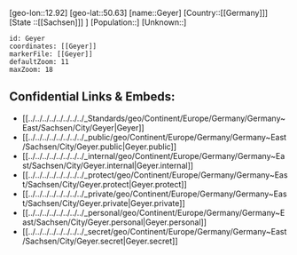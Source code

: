 ﻿---
location: [50.63,12.92]
mapzoom: [7,12] 
mapmarker: city 
type: City
tags:
- geo/City


SpocWebEntityId: 30445
isDeleted: false
confidential: public

---
[geo-lon::12.92]
[geo-lat::50.63]
[name::Geyer]
[Country::[[Germany]]]
[State ::[[Sachsen]]] ]
[Population::]
[Unknown::]


```leaflet
id: Geyer
coordinates: [[Geyer]]
markerFile: [[Geyer]]
defaultZoom: 11 
maxZoom: 18
```


## Confidential Links & Embeds: 
- [[../../../../../../../../_Standards/geo/Continent/Europe/Germany/Germany~East/Sachsen/City/Geyer|Geyer]] 
- [[../../../../../../../../_public/geo/Continent/Europe/Germany/Germany~East/Sachsen/City/Geyer.public|Geyer.public]] 
- [[../../../../../../../../_internal/geo/Continent/Europe/Germany/Germany~East/Sachsen/City/Geyer.internal|Geyer.internal]] 
- [[../../../../../../../../_protect/geo/Continent/Europe/Germany/Germany~East/Sachsen/City/Geyer.protect|Geyer.protect]] 
- [[../../../../../../../../_private/geo/Continent/Europe/Germany/Germany~East/Sachsen/City/Geyer.private|Geyer.private]] 
- [[../../../../../../../../_personal/geo/Continent/Europe/Germany/Germany~East/Sachsen/City/Geyer.personal|Geyer.personal]] 
- [[../../../../../../../../_secret/geo/Continent/Europe/Germany/Germany~East/Sachsen/City/Geyer.secret|Geyer.secret]] 
